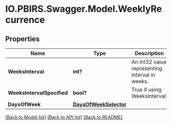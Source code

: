 # IO.PBIRS.Swagger.Model.WeeklyRecurrence
## Properties

Name | Type | Description | Notes
------------ | ------------- | ------------- | -------------
**WeeksInterval** | **int?** | An Int32 value representing interval in weeks. | [optional] 
**WeeksIntervalSpecified** | **bool?** | True if using WeeksInterval. | [optional] 
**DaysOfWeek** | [**DaysOfWeekSelector**](DaysOfWeekSelector.md) |  | [optional] 

[[Back to Model list]](../README.md#documentation-for-models) [[Back to API list]](../README.md#documentation-for-api-endpoints) [[Back to README]](../README.md)

